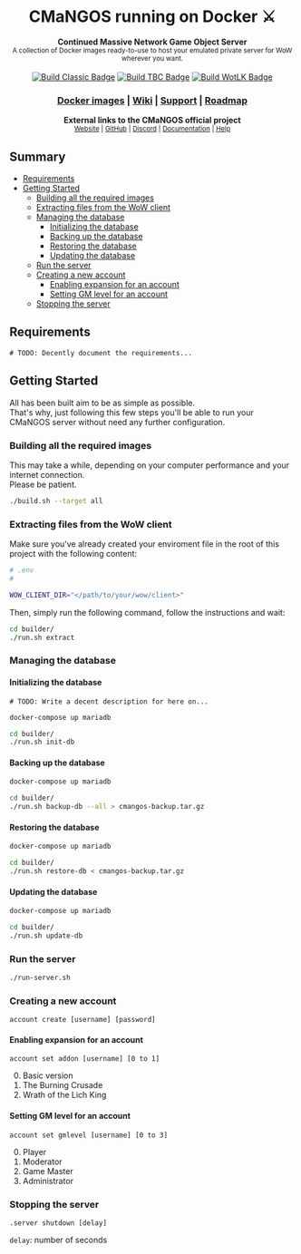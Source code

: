 <h1 align="center">
  CMaNGOS running on Docker ⚔
</h1>

<div align="center">
  <strong>Continued Massive Network Game Object Server</strong><br />
  <sub>A collection of Docker images ready-to-use to host your emulated private server for WoW wherever you want.</sub>
</div>

<br />

<div align="center">
  <a href="https://github.com/Byloth/cmangos-docker/actions/workflows/build-classic.yml"
     title="Build Classic"
    ><img src="https://github.com/Byloth/cmangos-docker/actions/workflows/build-classic.yml/badge.svg"
          alt="Build Classic Badge" /></a>
  <a href="https://github.com/Byloth/cmangos-docker/actions/workflows/build-tbc.yml"
     title="Build TBC"
    ><img src="https://github.com/Byloth/cmangos-docker/actions/workflows/build-tbc.yml/badge.svg"
          alt="Build TBC Badge" /></a>
  <a href="https://github.com/Byloth/cmangos-docker/actions/workflows/build-wotlk.yml"
     title="Build WotLK"
    ><img src="https://github.com/Byloth/cmangos-docker/actions/workflows/build-wotlk.yml/badge.svg"
          alt="Build WotLK Badge" /></a>
</div>

<h3 align="center">
  <a href="https://github.com/Byloth?tab=packages&repo_name=cmangos-docker"
     title="CMaNGOS Docker images"
    >Docker images</a>
  <span> | </span>
  <a href="https://github.com/Byloth/cmangos-docker/wiki"
     title="CMaNGOS Docker Wiki"
    >Wiki</a>
  <span> | </span>
  <a href="https://github.com/Byloth/cmangos-docker/issues/new/choose"
     title="CMaNGOS Docker Support"
    >Support</a>
  <span> | </span>
  <a href="https://github.com/Byloth/cmangos-docker/projects"
     title="CMaNGOS Docker Roadmap"
    >Roadmap</a>
</h3>

<div align="center">
  <strong>External links to the CMaNGOS official project</strong><br />
  <sup>
    <a href="https://cmangos.net/"
       title="CMaNGOS - Continued Massive Network Game Object Server"
      >Website</a>
    <span> | </span>
    <a href="https://github.com/cmangos"
       title="CMaNGOS on GitHub"
      >GitHub</a>
    <span> | </span>
    <a href="https://discord.gg/Dgzerzb"
       title="CMaNGOS on Discord"
      >Discord</a>
    <span> | </span>
    <a href="https://github.com/cmangos/issues/wiki"
       title="CMaNGOS Documentation"
      >Documentation</a>
    <span> | </span>
    <a href="https://github.com/cmangos/issues/issues/new/choose"
       title="CMaNGOS Support"
      >Help</a>
  </sup>
</div>

## Summary

- [Requirements](#requirements)
- [Getting Started](#getting-started)
    - [Building all the required images](#building-all-the-required-images)
    - [Extracting files from the WoW client](#extracting-files-from-the-wow-client)
    - [Managing the database](#managing-the-database)
        - [Initializing the database](#initializing-the-database)
        - [Backing up the database](#backing-up-the-database)
        - [Restoring the database](#restoring-the-database)
        - [Updating the database](#updating-the-database)
    - [Run the server](#run-the-server)
    - [Creating a new account](#creating-a-new-account)
        - [Enabling expansion for an account](#enabling-expansion-for-an-account)
        - [Setting GM level for an account](#setting-gm-level-for-an-account)
    - [Stopping the server](#stopping-the-server)

## Requirements

`# TODO: Decently document the requirements...`

## Getting Started

All has been built aim to be as simple as possible.  
That's why, just following this few steps you'll be able to
run your CMaNGOS server without need any further configuration.

### Building all the required images

This may take a while, depending on your computer performance and your internet connection.  
Please be patient.

```sh
./build.sh --target all
```

### Extracting files from the WoW client

Make sure you've already created your enviroment file in
the root of this project with the following content:

```sh
# .env
#

WOW_CLIENT_DIR="</path/to/your/wow/client>"
```

Then, simply run the following command, follow the instructions and wait:

```sh
cd builder/
./run.sh extract
```

### Managing the database

#### Initializing the database

`# TODO: Write a decent description for here on...`

```bash
docker-compose up mariadb
```

```bash
cd builder/
./run.sh init-db
```

#### Backing up the database

```bash
docker-compose up mariadb
```

```bash
cd builder/
./run.sh backup-db --all > cmangos-backup.tar.gz
```

#### Restoring the database

```bash
docker-compose up mariadb
```

```bash
cd builder/
./run.sh restore-db < cmangos-backup.tar.gz
```
#### Updating the database

```bash
docker-compose up mariadb
```

```bash
cd builder/
./run.sh update-db
```

### Run the server

```bash
./run-server.sh
```

### Creating a new account

```
account create [username] [password]
```

#### Enabling expansion for an account

```
account set addon [username] [0 to 1]
```

0. Basic version
1. The Burning Crusade
2. Wrath of the Lich King

#### Setting GM level for an account

```
account set gmlevel [username] [0 to 3]
```

0. Player
1. Moderator
2. Game Master
3. Administrator

### Stopping the server

```
.server shutdown [delay]
```

`delay`: number of seconds
